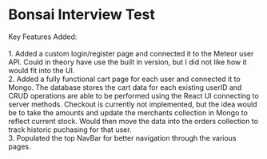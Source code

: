 # Bonsai Interview Test

Key Features Added: <br />
<br />
    1. Added a custom login/register page and connected it to the Meteor user API. Could in theory have use the built in version, but I did not like how it would fit into the UI. <br />
    2. Added a fully functional cart page for each user and connected it to Mongo. The database stores the cart data for each existing userID and CRUD operations are able to be performed using the React UI connecting to server methods. Checkout is currently not implemented, but the idea would be to take the amounts and update the merchants collection in Mongo to reflect current stock. Would then move the data into the orders collection to track historic puchasing for that user.<br />
    3. Populated the top NavBar for better navigation through the various pages.